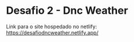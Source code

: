 <h1>Desafio 2 - Dnc Weather</h1>

Link para o site hospedado no netlify: https://desafiodncweather.netlify.app/

